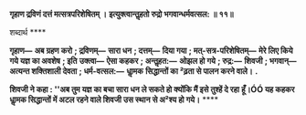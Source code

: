 **गृहाण द्रविणं दत्तं मत्सत्रपरिशेषितम् ।** **इत्युक्त्वान्तॢहतो रुद्रो भगवान्धर्मवत्सल: ॥ ११॥** 

शब्दार्थ **** 

**गृहाण—** **अब ग्रहण करो** **; द्रविणम्—** **सारा धन** **; दत्तम्—** **दिया गया** **; मत्-सत्र-परिशेषितम्—** **मेरे लिए किये गये यज्ञ का अवशेष** **; इति** **उक्त्वा—** **ऐसा कहकर** **; अन्तॢहत:—** **ओझल हो गये** **; रुद्र:—** **शिवजी** **; भगवान्—** **अत्यन्त शक्तिशाली देवता** **; धर्म-वत्सल:—** **धाॢमक** **सिद्धान्तों का ²ढ़ता से पालन करने वाले।** **.** 

**शिवजी ने कहा : ''अब तुम यज्ञ का बचा सारा धन ले सकते हो क्योंकि मैं इसे तुश्हें दे रहा** **हूँ।ÓÓ यह कहकर धाॢमक सिद्धान्तों में अटल रहने वाले शिवजी उस स्थान से अ²श्य हो गये।** **** 